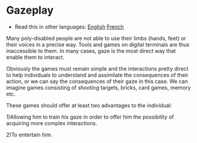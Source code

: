 # Gazeplay

* Read this in other languages: [English](README.md) [French](README.fr.md)

Many poly-disabled people are not able to use their limbs (hands, feet) or their voices in a precise way. Tools and games on digital terminals are thus inaccessible to them. In many cases, gaze is the most direct way that enable them to interact.

Obviously the games must remain simple and the interactions pretty direct to help individuals to understand and assimilate the consequences of their action, or we can say the consequences of their gaze in this case. We can imagine games consisting of shooting targets, bricks, card games, memory etc.

These games should offer at least two advantages to the individual:

1)Allowing him to train his gaze in order to offer him the possibility of acquiring more complex interactions.

2)To entertain him. 